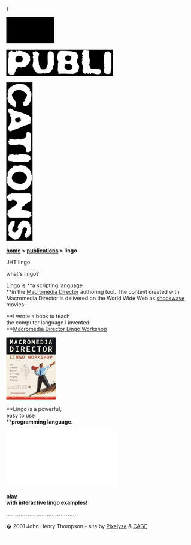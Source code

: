 }   

  

![](images/johnhenry1.gif)

![](images/tin_publi.gif)

![](images/tin_cations.gif)

**[home](index.md) > [publications](publications.md) > lingo**

JHT lingo

  
what's lingo?

Lingo is **a scripting language  
**in the [Macromedia Director](http://www.macromedia.com/software/director/) authoring tool. The content created with Macromedia Director is delivered on the World Wide Web as [shockwave](http://www.shockwave.com) movies.

**I wrote a book to teach  
the computer language I invented:  
**[Macromedia Director Lingo Workshop](lingoworkshop.md)

[![](images/lws_1eng_icon.jpg)](lingoworkshop.md)

**Lingo is a powerful,  
easy to use  
****programming language.**

[![](images/fps_icon.jpg.md)](lingoexamples.md)

**[play](lingoexamples.md)  
with interactive lingo examples!**

**.........................................**

� 2001 John Henry Thompson - site by [Pixelyze](http://www.pixelyze.com/) & [CAGE](http://www.cage.nl/)

![](images/spacer.gif)